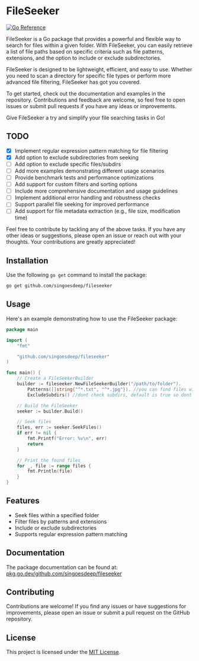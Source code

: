 # FileSeeker

[![Go Reference](https://pkg.go.dev/badge/github.com/singoesdeep/fileseeker)](https://pkg.go.dev/github.com/singoesdeep/fileseeker)

FileSeeker is a Go package that provides a powerful and flexible way to search for files within a given folder. With FileSeeker, you can easily retrieve a list of file paths based on specific criteria such as file patterns, extensions, and the option to include or exclude subdirectories.

FileSeeker is designed to be lightweight, efficient, and easy to use. Whether you need to scan a directory for specific file types or perform more advanced file filtering, FileSeeker has got you covered.

To get started, check out the documentation and examples in the repository. Contributions and feedback are welcome, so feel free to open issues or submit pull requests if you have any ideas or improvements.

Give FileSeeker a try and simplify your file searching tasks in Go!

## TODO

- [x] Implement regular expression pattern matching for file filtering
- [x] Add option to exclude subdirectories from seeking
- [ ] Add option to exclude specific files/subdirs
- [ ] Add more examples demonstrating different usage scenarios
- [ ] Provide benchmark tests and performance optimizations
- [ ] Add support for custom filters and sorting options
- [ ] Include more comprehensive documentation and usage guidelines
- [ ] Implement additional error handling and robustness checks
- [ ] Support parallel file seeking for improved performance
- [ ] Add support for file metadata extraction (e.g., file size, modification time)

Feel free to contribute by tackling any of the above tasks. If you have any other ideas or suggestions, please open an issue or reach out with your thoughts. Your contributions are greatly appreciated!



## Installation

Use the following `go get` command to install the package:

```bash
go get github.com/singoesdeep/fileseeker
```

## Usage

Here's an example demonstrating how to use the FileSeeker package:

```go
package main

import (
	"fmt"

	"github.com/singoesdeep/fileseeker"
)

func main() {
	// Create a FileSeekerBuilder
	builder := fileseeker.NewFileSeekerBuilder("/path/to/folder").
		Patterns([]string{"^*.txt", "^*.jpg"}). //you can find files with regexp
		ExcludeSubdirs() //dont check subdirs, default is true so dont use it if you want check subdirs

	// Build the FileSeeker
	seeker := builder.Build()

	// Seek files
	files, err := seeker.SeekFiles()
	if err != nil {
		fmt.Printf("Error: %v\n", err)
		return
	}

	// Print the found files
	for _, file := range files {
		fmt.Println(file)
	}
}
```

## Features

- Seek files within a specified folder
- Filter files by patterns and extensions
- Include or exclude subdirectories
- Supports regular expression pattern matching

## Documentation

The package documentation can be found at: [pkg.go.dev/github.com/singoesdeep/fileseeker](https://pkg.go.dev/github.com/singoesdeep/fileseeker)

## Contributing

Contributions are welcome! If you find any issues or have suggestions for improvements, please open an issue or submit a pull request on the GitHub repository.

## License

This project is licensed under the [MIT License](LICENSE).
